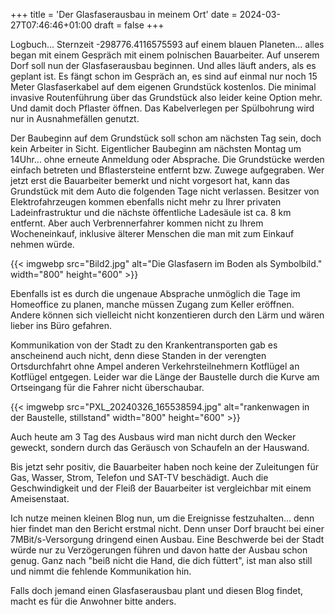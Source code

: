 +++
title = 'Der Glasfaserausbau in meinem Ort'
date = 2024-03-27T07:46:46+01:00
draft = false
+++

Logbuch... Sternzeit -298776.4116575593 auf einem blauen Planeten... alles began mit einem Gespräch mit einem polnischen Bauarbeiter. Auf unserem Dorf soll nun der Glasfaserausbau beginnen. Und alles läuft anders, als es geplant ist. Es fängt schon im Gespräch an, es sind auf einmal nur noch 15 Meter Glasfaserkabel auf dem eigenen Grundstück kostenlos. Die minimal invasive Routenführung über das Grundstück also leider keine Option mehr. Und damit doch Pflaster öffnen. Das Kabelverlegen per Spülbohrung wird nur in Ausnahmefällen genutzt.

Der Baubeginn auf dem Grundstück soll schon am nächsten Tag sein, doch kein Arbeiter in Sicht. Eigentlicher Baubeginn am nächsten Montag um 14Uhr... ohne erneute Anmeldung oder Absprache. Die Grundstücke werden einfach betreten und Bflastersteine entfernt bzw. Zuwege aufgegraben. Wer jetzt erst die Bauarbeiter bemerkt und nicht vorgesort hat, kann das Grundstück mit dem Auto die folgenden Tage nicht verlassen. Besitzer von Elektrofahrzeugen kommen ebenfalls nicht mehr zu Ihrer privaten Ladeinfrastruktur und die nächste öffentliche Ladesäule ist ca. 8 km entfernt. Aber auch Verbrennerfahrer kommen nicht zu Ihrem Wocheneinkauf, inklusive älterer Menschen die man mit zum Einkauf nehmen würde.

{{< imgwebp src="Bild2.jpg" alt="Die Glasfasern im Boden als Symbolbild." width="800" height="600" >}}

Ebenfalls ist es durch die ungenaue Absprache unmöglich die Tage im Homeoffice zu planen, manche müssen Zugang zum Keller eröffnen. Andere können sich vielleicht nicht konzentieren durch den Lärm und wären lieber ins Büro gefahren.

Kommunikation von der Stadt zu den Krankentransporten gab es anscheinend auch nicht, denn diese Standen in der verengten Ortsdurchfahrt ohne Ampel anderen Verkehrsteilnehmern Kotflügel an Kotflügel entgegen. Leider war die Länge der Baustelle durch die Kurve am Ortseingang für die Fahrer nicht überschaubar.

{{< imgwebp src="PXL_20240326_165538594.jpg" alt="rankenwagen in der Baustelle, stillstand" width="800" height="600" >}}

Auch heute am 3 Tag des Ausbaus wird man nicht durch den Wecker geweckt, sondern durch das Geräusch von Schaufeln an der Hauswand.

Bis jetzt sehr positiv, die Bauarbeiter haben noch keine der Zuleitungen für Gas, Wasser, Strom, Telefon und SAT-TV beschädigt. Auch die Geschwindigkeit und der Fleiß der Bauarbeiter ist vergleichbar mit einem Ameisenstaat. 

Ich nutze meinen kleinen Blog nun, um die Ereignisse festzuhalten... denn hier findet man den Bericht erstmal nicht. Denn unser Dorf braucht bei einer 7MBit/s-Versorgung dringend einen Ausbau. Eine Beschwerde bei der Stadt würde nur zu Verzögerungen führen und davon hatte der Ausbau schon genug. Ganz nach "beiß nicht die Hand, die dich füttert", ist man also still und nimmt die fehlende Kommunikation hin.

Falls doch jemand einen Glasfaserausbau plant und diesen Blog findet, macht es für die Anwohner bitte anders.
